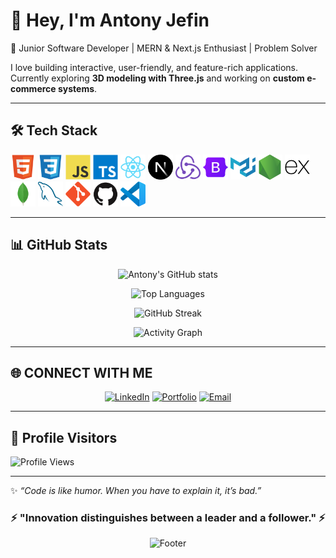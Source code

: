 # 👋 Hey, I'm Antony Jefin  

🚀 Junior Software Developer | MERN & Next.js Enthusiast | Problem Solver  

I love building interactive, user-friendly, and feature-rich applications.  
Currently exploring **3D modeling with Three.js** and working on **custom e-commerce systems**.  

---

## 🛠️ Tech Stack  

<p align="left">
  <!-- Frontend -->
  <img src="https://raw.githubusercontent.com/devicons/devicon/master/icons/html5/html5-original.svg" alt="HTML5" width="40" height="40"/>
  <img src="https://raw.githubusercontent.com/devicons/devicon/master/icons/css3/css3-original.svg" alt="CSS3" width="40" height="40"/>
  <img src="https://raw.githubusercontent.com/devicons/devicon/master/icons/javascript/javascript-original.svg" alt="JavaScript" width="40" height="40"/>
  <img src="https://raw.githubusercontent.com/devicons/devicon/master/icons/typescript/typescript-original.svg" alt="TypeScript" width="40" height="40"/>
  <img src="https://raw.githubusercontent.com/devicons/devicon/master/icons/react/react-original.svg" alt="React" width="40" height="40"/>
  <img src="https://raw.githubusercontent.com/devicons/devicon/master/icons/nextjs/nextjs-original.svg" alt="Next.js" width="40" height="40"/>
  <img src="https://raw.githubusercontent.com/devicons/devicon/master/icons/redux/redux-original.svg" alt="Redux" width="40" height="40"/>
  <img src="https://raw.githubusercontent.com/devicons/devicon/master/icons/bootstrap/bootstrap-original.svg" alt="Bootstrap" width="40" height="40"/>
  <img src="https://raw.githubusercontent.com/devicons/devicon/master/icons/materialui/materialui-original.svg" alt="MUI" width="40" height="40"/>

  <!-- Backend -->
  <img src="https://raw.githubusercontent.com/devicons/devicon/master/icons/nodejs/nodejs-original.svg" alt="Node.js" width="40" height="40"/>
  <img src="https://raw.githubusercontent.com/devicons/devicon/master/icons/express/express-original.svg" alt="Express.js" width="40" height="40"/>
  <img src="https://raw.githubusercontent.com/devicons/devicon/master/icons/mongodb/mongodb-original.svg" alt="MongoDB" width="40" height="40"/>
  <img src="https://raw.githubusercontent.com/devicons/devicon/master/icons/mysql/mysql-original.svg" alt="MySQL" width="40" height="40"/>

  <!-- Tools -->
  <img src="https://raw.githubusercontent.com/devicons/devicon/master/icons/git/git-original.svg" alt="Git" width="40" height="40"/>
  <img src="https://raw.githubusercontent.com/devicons/devicon/master/icons/github/github-original.svg" alt="GitHub" width="40" height="40"/>
  <img src="https://raw.githubusercontent.com/devicons/devicon/master/icons/vscode/vscode-original.svg" alt="VS Code" width="40" height="40"/>
</p>

---

## 📊 GitHub Stats  

<p align="center">
  <img src="https://github-readme-stats.vercel.app/api?username=jeff-antony&show_icons=true&theme=tokyonight" alt="Antony's GitHub stats" />
</p>

<p align="center">
  <img src="https://github-readme-stats.vercel.app/api/top-langs/?username=jeff-antony&layout=compact&theme=tokyonight" alt="Top Languages" />
</p>

<p align="center">
  <img src="https://github-readme-streak-stats.herokuapp.com/?user=jeff-antony&theme=tokyonight" alt="GitHub Streak" />
</p>

<p align="center">
  <img src="https://github-profile-summary-cards.vercel.app/api/cards/profile-details?username=jeff-antony&theme=tokyonight" alt="Activity Graph"/>
</p>

---

## 🌐 **CONNECT WITH ME**

<div align="center">

[![LinkedIn](https://img.shields.io/badge/LinkedIn-0A66C2?style=for-the-badge&logo=linkedin&logoColor=white&labelColor=0A66C2)](https://linkedin.com/in/YOURUSERNAME)
[![Portfolio](https://img.shields.io/badge/Portfolio-FF5722?style=for-the-badge&logo=firefox&logoColor=white&labelColor=FF5722)](https://antonyjefin.vercel.app/)
[![Email](https://img.shields.io/badge/Email-EA4335?style=for-the-badge&logo=gmail&logoColor=white&labelColor=EA4335)](mailto:antonyjefin03@gmail.com)


</div>

---

## 👀 Profile Visitors  

<p align="left">
  <img src="https://komarev.com/ghpvc/?username=jeff-antony&label=Profile%20views&color=0e75b6&style=flat" alt="Profile Views" />
</p>

---

✨ _“Code is like humor. When you have to explain it, it’s bad.”_ 
<div align="center">
  
### ⚡ **"Innovation distinguishes between a leader and a follower."** ⚡

![Footer](https://capsule-render.vercel.app/api?type=waving&color=gradient&customColorList=6,11,20&height=100&section=footer&text=Thanks%20for%20visiting!&fontSize=16&fontColor=ffffff&animation=twinkling)

</div> 
